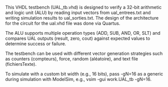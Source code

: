 This VHDL testbench (UAL_tb.vhd) is designed to verify a 32-bit arithmetic and logic unit (ALU) by reading input vectors from ual_entrees.txt and writing simulation results to ual_sorties.txt.
The design of the architecture for the circuit for the ual.vhd file was done via Quartus.

The ALU supports multiple operation types (ADD, SUB, AND, OR, SLT) and compares UAL outputs (result, zero, cout) against expected values to determine success or failure. 

The testbench can be used with different vector generation strategies such as counters (compteurs), force, random (aléatoire), and text file (fichiersTexte). 

To simulate with a custom bit width (e.g., 16 bits), pass -gN=16 as a generic during simulation with ModelSim, e.g., vsim -gui work.UAL_tb -gN=16.
